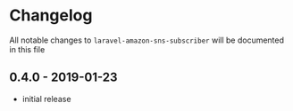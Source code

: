 # Changelog

All notable changes to `laravel-amazon-sns-subscriber` will be documented in this file

## 0.4.0 - 2019-01-23

- initial release
